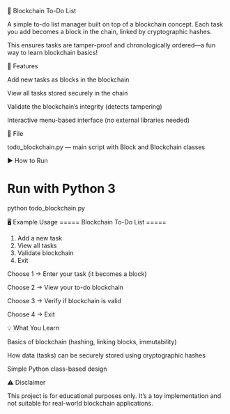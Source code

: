 📝 Blockchain To-Do List

A simple to-do list manager built on top of a blockchain concept.
Each task you add becomes a block in the chain, linked by cryptographic hashes.

This ensures tasks are tamper-proof and chronologically ordered—a fun way to learn blockchain basics!

🚀 Features

Add new tasks as blocks in the blockchain

View all tasks stored securely in the chain

Validate the blockchain’s integrity (detects tampering)

Interactive menu-based interface (no external libraries needed)

📂 File

todo_blockchain.py — main script with Block and Blockchain classes

▶️ How to Run
# Run with Python 3
python todo_blockchain.py

🖥️ Example Usage
===== Blockchain To-Do List =====
1. Add a new task
2. View all tasks
3. Validate blockchain
4. Exit


Choose 1 → Enter your task (it becomes a block)

Choose 2 → View your to-do blockchain

Choose 3 → Verify if blockchain is valid

Choose 4 → Exit

💡 What You Learn

Basics of blockchain (hashing, linking blocks, immutability)

How data (tasks) can be securely stored using cryptographic hashes

Simple Python class-based design

⚠️ Disclaimer

This project is for educational purposes only.
It’s a toy implementation and not suitable for real-world blockchain applications.